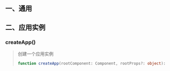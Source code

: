 ## 一、通用



## 二、应用实例

### createApp()

> 创建一个应用实例
>
> ```ts
> function createApp(rootComponent: Component, rootProps?: object): App
> ```